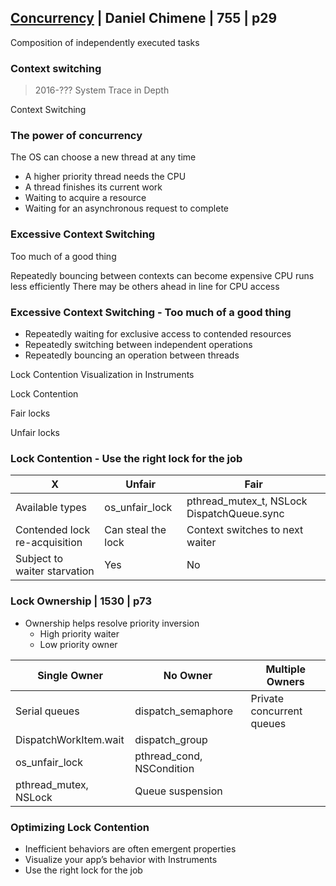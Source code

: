
## [Concurrency](1-concurrency.md) | Daniel Chimene | 755 | p29

Composition of independently executed tasks

### Context switching

> 2016-??? System Trace in Depth 

Context Switching

### The power of concurrency

The OS can choose a new thread at any time



- A higher priority thread needs the CPU
- A thread finishes its current work
- Waiting to acquire a resource
- Waiting for an asynchronous request to complete


### Excessive Context Switching

Too much of a good thing

Repeatedly bouncing between contexts can become expensive
CPU runs less efficiently
There may be others ahead in line for CPU access


### Excessive Context Switching - Too much of a good thing


- Repeatedly waiting for exclusive access to contended resources
- Repeatedly switching between independent operations
- Repeatedly bouncing an operation between threads

Lock Contention
Visualization in Instruments

Lock Contention


Fair locks


Unfair locks

### Lock Contention - Use the right lock for the job

X|Unfair|Fair
---|---|---
Available types|os_unfair_lock|pthread_mutex_t, NSLock DispatchQueue.sync
Contended lock re-acquisition|Can steal the lock|Context switches to next waiter
Subject to waiter starvation|Yes|No


### Lock Ownership | 1530 |  p73

- Ownership helps resolve priority inversion
  - High priority waiter
  - Low priority owner



Single Owner|No Owner|Multiple Owners
---|---|---
Serial queues|dispatch_semaphore|Private concurrent queues
DispatchWorkItem.wait|dispatch_group| 
os_unfair_lock|pthread_cond, NSCondition
pthread_mutex, NSLock|Queue suspension

 



### Optimizing Lock Contention

- Inefficient behaviors are often emergent properties
- Visualize your app’s behavior with Instruments
- Use the right lock for the job

